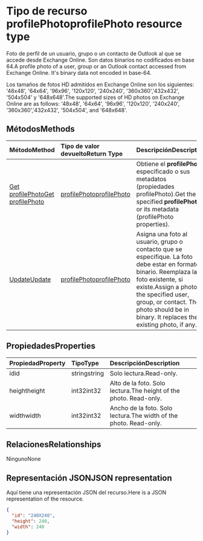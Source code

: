 # <a name="profilephoto-resource-type"></a><span data-ttu-id="abcaa-101">Tipo de recurso profilePhoto</span><span class="sxs-lookup"><span data-stu-id="abcaa-101">profilePhoto resource type</span></span>
<span data-ttu-id="abcaa-p101">Foto de perfil de un usuario, grupo o un contacto de Outlook al que se accede desde Exchange Online. Son datos binarios no codificados en base 64.</span><span class="sxs-lookup"><span data-stu-id="abcaa-p101">A profile photo of a user, group or an Outlook contact accessed from Exchange Online. It's binary data not encoded in base-64.</span></span>

<span data-ttu-id="abcaa-104">Los tamaños de fotos HD admitidos en Exchange Online son los siguientes: '48x48', '64x64', '96x96', '120x120', '240x240', '360x360','432x432', '504x504' y '648x648'.</span><span class="sxs-lookup"><span data-stu-id="abcaa-104">The supported sizes of HD photos on Exchange Online are as follows: '48x48', '64x64', '96x96', '120x120', '240x240', '360x360','432x432', '504x504', and '648x648'.</span></span> 

## <a name="methods"></a><span data-ttu-id="abcaa-105">Métodos</span><span class="sxs-lookup"><span data-stu-id="abcaa-105">Methods</span></span>

| <span data-ttu-id="abcaa-106">Método</span><span class="sxs-lookup"><span data-stu-id="abcaa-106">Method</span></span>       | <span data-ttu-id="abcaa-107">Tipo de valor devuelto</span><span class="sxs-lookup"><span data-stu-id="abcaa-107">Return Type</span></span>  |<span data-ttu-id="abcaa-108">Descripción</span><span class="sxs-lookup"><span data-stu-id="abcaa-108">Description</span></span>|
|:---------------|:--------|:----------|
|[<span data-ttu-id="abcaa-109">Get profilePhoto</span><span class="sxs-lookup"><span data-stu-id="abcaa-109">Get profilePhoto</span></span>](../api/profilephoto_get.md) | [<span data-ttu-id="abcaa-110">profilePhoto</span><span class="sxs-lookup"><span data-stu-id="abcaa-110">profilePhoto</span></span>](profilephoto.md) |<span data-ttu-id="abcaa-111">Obtiene el **profilePhoto** especificado o sus metadatos (propiedades profilePhoto).</span><span class="sxs-lookup"><span data-stu-id="abcaa-111">Get the specified **profilePhoto** or its metadata (profilePhoto properties).</span></span>|
|[<span data-ttu-id="abcaa-112">Update</span><span class="sxs-lookup"><span data-stu-id="abcaa-112">Update</span></span>](../api/profilephoto_update.md) | [<span data-ttu-id="abcaa-113">profilePhoto</span><span class="sxs-lookup"><span data-stu-id="abcaa-113">profilePhoto</span></span>](profilephoto.md)  |<span data-ttu-id="abcaa-p102">Asigna una foto al usuario, grupo o contacto que se especifique. La foto debe estar en formato binario. Reemplaza la foto existente, si existe.</span><span class="sxs-lookup"><span data-stu-id="abcaa-p102">Assign a photo to the specified user, group, or contact. The photo should be in binary. It replaces the existing photo, if any.</span></span>|

## <a name="properties"></a><span data-ttu-id="abcaa-117">Propiedades</span><span class="sxs-lookup"><span data-stu-id="abcaa-117">Properties</span></span>
| <span data-ttu-id="abcaa-118">Propiedad</span><span class="sxs-lookup"><span data-stu-id="abcaa-118">Property</span></span>     | <span data-ttu-id="abcaa-119">Tipo</span><span class="sxs-lookup"><span data-stu-id="abcaa-119">Type</span></span>   |<span data-ttu-id="abcaa-120">Descripción</span><span class="sxs-lookup"><span data-stu-id="abcaa-120">Description</span></span>|
|:---------------|:--------|:----------|
|<span data-ttu-id="abcaa-121">id</span><span class="sxs-lookup"><span data-stu-id="abcaa-121">id</span></span>|<span data-ttu-id="abcaa-122">string</span><span class="sxs-lookup"><span data-stu-id="abcaa-122">string</span></span>|<span data-ttu-id="abcaa-123">Solo lectura.</span><span class="sxs-lookup"><span data-stu-id="abcaa-123">Read-only.</span></span>|
|<span data-ttu-id="abcaa-124">height</span><span class="sxs-lookup"><span data-stu-id="abcaa-124">height</span></span>|<span data-ttu-id="abcaa-125">int32</span><span class="sxs-lookup"><span data-stu-id="abcaa-125">int32</span></span>|<span data-ttu-id="abcaa-p103">Alto de la foto. Solo lectura.</span><span class="sxs-lookup"><span data-stu-id="abcaa-p103">The height of the photo. Read-only.</span></span>|
|<span data-ttu-id="abcaa-128">width</span><span class="sxs-lookup"><span data-stu-id="abcaa-128">width</span></span>|<span data-ttu-id="abcaa-129">int32</span><span class="sxs-lookup"><span data-stu-id="abcaa-129">int32</span></span>|<span data-ttu-id="abcaa-p104">Ancho de la foto. Solo lectura.</span><span class="sxs-lookup"><span data-stu-id="abcaa-p104">The width of the photo. Read-only.</span></span>|

## <a name="relationships"></a><span data-ttu-id="abcaa-132">Relaciones</span><span class="sxs-lookup"><span data-stu-id="abcaa-132">Relationships</span></span>
<span data-ttu-id="abcaa-133">Ninguno</span><span class="sxs-lookup"><span data-stu-id="abcaa-133">None</span></span>


## <a name="json-representation"></a><span data-ttu-id="abcaa-134">Representación JSON</span><span class="sxs-lookup"><span data-stu-id="abcaa-134">JSON representation</span></span>

<span data-ttu-id="abcaa-135">Aquí tiene una representación JSON del recurso.</span><span class="sxs-lookup"><span data-stu-id="abcaa-135">Here is a JSON representation of the resource.</span></span>

<!-- {
  "blockType": "resource",
  "optionalProperties": [

  ],
  "keyProperty": "id",
  "@odata.type": "microsoft.graph.profilePhoto"
}-->

```json
{
  "id": "240X240",
  "height": 240,
  "width": 240
}

```
<!-- uuid: 8fcb5dbc-d5aa-4681-8e31-b001d5168d79
2015-10-25 14:57:30 UTC -->
<!-- {
  "type": "#page.annotation",
  "description": "profilePhoto resource",
  "keywords": "",
  "section": "documentation",
  "tocPath": ""
}-->
